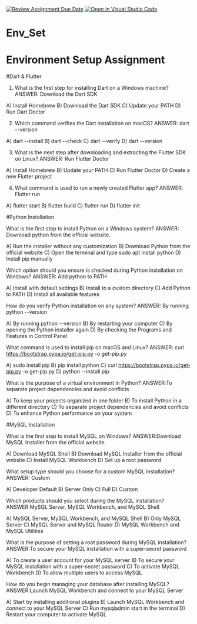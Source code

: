 [![Review Assignment Due Date](https://classroom.github.com/assets/deadline-readme-button-22041afd0340ce965d47ae6ef1cefeee28c7c493a6346c4f15d667ab976d596c.svg)](https://classroom.github.com/a/vnsr1XuU)
[![Open in Visual Studio Code](https://classroom.github.com/assets/open-in-vscode-2e0aaae1b6195c2367325f4f02e2d04e9abb55f0b24a779b69b11b9e10269abc.svg)](https://classroom.github.com/online_ide?assignment_repo_id=16494649&assignment_repo_type=AssignmentRepo)
# Env_Set

# Environment Setup Assignment

#Dart & Flutter

1. What is the first step for installing Dart on a Windows machine?
   ANSWER: Download the Dart SDK

A) Install Homebrew
B) Download the Dart SDK
C) Update your PATH
D) Run Dart Doctor


2. Which command verifies the Dart installation on macOS?
   ANSWER: dart --version

A) dart --install
B) dart --check
C) dart --verify
D) dart --version


3. What is the next step after downloading and extracting the Flutter SDK on Linux?
   ANSWER: Run Flutter Doctor

A) Install Homebrew
B) Update your PATH
C) Run Flutter Doctor
D) Create a new Flutter project


4. What command is used to run a newly created Flutter app?
  ANSWER: Flutter run

A) flutter start
B) flutter build
C) flutter run
D) flutter init


#Python Installation

What is the first step to install Python on a Windows system?
  ANSWER: Download python from the official website.

A) Run the installer without any customization
B) Download Python from the official website
C) Open the terminal and type sudo apt install python
D) Install pip manually

Which option should you ensure is checked during Python installation on Windows?
  ANSWER: Add python to PATH

A) Install with default settings
B) Install to a custom directory
C) Add Python to PATH
D) Install all available features

How do you verify Python installation on any system?
  ANSWER: By running python --version

A) By running python --version
B) By restarting your computer
C) By opening the Python installer again
D) By checking the Programs and Features in Control Panel

What command is used to install pip on macOS and Linux?
  ANSWER: curl https://bootstrap.pypa.io/get-pip.py -o get-pip.py

A) sudo install pip
B) pip install python
C) curl https://bootstrap.pypa.io/get-pip.py -o get-pip.py
D) python --install pip

What is the purpose of a virtual environment in Python?
  ANSWER:To separate project dependencies and avoid conflicts

A) To keep your projects organized in one folder
B) To install Python in a different directory
C) To separate project dependencies and avoid conflicts
D) To enhance Python performance on your system

#MySQL Installation

What is the first step to install MySQL on Windows?
  ANSWER:Download MySQL Installer from the official website

A) Download MySQL Shell
B) Download MySQL Installer from the official website
C) Install MySQL Workbench
D) Set up a root password

What setup type should you choose for a custom MySQL installation?
  ANSWER: Custom

A) Developer Default
B) Server Only
C) Full
D) Custom

Which products should you select during the MySQL installation?
  ANSWER:MySQL Server, MySQL Workbench, and MySQL Shell

A) MySQL Server, MySQL Workbench, and MySQL Shell
B) Only MySQL Server
C) MySQL Server and MySQL Router
D) MySQL Workbench and MySQL Utilities

What is the purpose of setting a root password during MySQL installation?
  ANSWER:To secure your MySQL installation with a super-secret password 

A) To create a user account for your MySQL server
B) To secure your MySQL installation with a super-secret password
C) To activate MySQL Workbench
D) To allow multiple users to access MySQL

How do you begin managing your database after installing MySQL?
  ANSWER:Launch MySQL Workbench and connect to your MySQL Server 

A) Start by installing additional plugins
B) Launch MySQL Workbench and connect to your MySQL Server
C) Run mysqladmin start in the terminal
D) Restart your computer to activate MySQL
